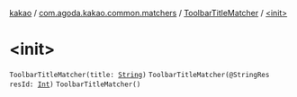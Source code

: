 [kakao](../../index.md) / [com.agoda.kakao.common.matchers](../index.md) / [ToolbarTitleMatcher](index.md) / [&lt;init&gt;](./-init-.md)

# &lt;init&gt;

`ToolbarTitleMatcher(title: `[`String`](https://kotlinlang.org/api/latest/jvm/stdlib/kotlin/-string/index.html)`)`
`ToolbarTitleMatcher(@StringRes resId: `[`Int`](https://kotlinlang.org/api/latest/jvm/stdlib/kotlin/-int/index.html)`)`
`ToolbarTitleMatcher()`